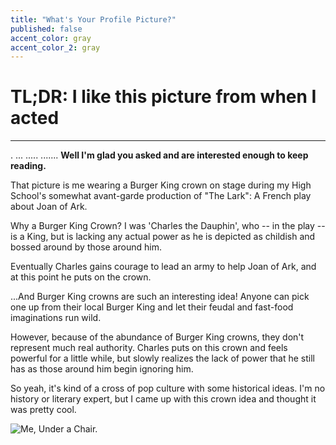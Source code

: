 ```yaml
---
title: "What's Your Profile Picture?"
published: false
accent_color: gray
accent_color_2: gray
---
```

# TL;DR: I like this picture from when I acted
___
.
...
.....
.......
**Well I'm glad you asked and are interested enough to keep reading.**

That picture is me wearing a Burger King crown on stage during my High School's somewhat avant-garde production of "The Lark": A French play about Joan of Ark. 

Why a Burger King Crown? I was 'Charles the Dauphin', who -- in the play -- is a King, but is lacking any actual power as he is depicted as childish and bossed around by those around him. 

Eventually Charles gains courage to lead an army to help Joan of Ark, and at this point he puts on the crown.

...And Burger King crowns are such an interesting idea! Anyone can pick one up from their local Burger King and let their feudal and fast-food imaginations run wild. 

However, because of the abundance of Burger King crowns, they don't represent much real authority. Charles puts on this crown and feels powerful for a little while, but slowly realizes the lack of power that he still has as those around him begin ignoring him.

So yeah, it's kind of a cross of pop culture with some historical ideas. I'm no history or literary expert, but I came up with this crown idea and thought it was pretty cool.



![Me, Under a Chair.](https://live.staticflickr.com/4602/40429939692_fd385a8611_w_d.jpg)